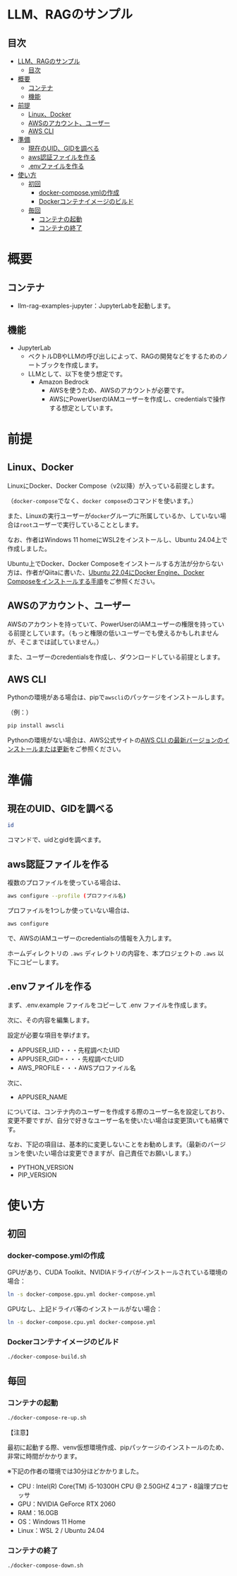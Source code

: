 # LLM、RAGのサンプル
## 目次

- [LLM、RAGのサンプル](#llmragのサンプル)
  - [目次](#目次)
- [概要](#概要)
  - [コンテナ](#コンテナ)
  - [機能](#機能)
- [前提](#前提)
  - [Linux、Docker](#linuxdocker)
  - [AWSのアカウント、ユーザー](#awsのアカウントユーザー)
  - [AWS CLI](#aws-cli)
- [準備](#準備)
  - [現在のUID、GIDを調べる](#現在のuidgidを調べる)
  - [aws認証ファイルを作る](#aws認証ファイルを作る)
  - [.envファイルを作る](#envファイルを作る)
- [使い方](#使い方)
  - [初回](#初回)
    - [docker-compose.ymlの作成](#docker-composeymlの作成)
    - [Dockerコンテナイメージのビルド](#dockerコンテナイメージのビルド)
  - [毎回](#毎回)
    - [コンテナの起動](#コンテナの起動)
    - [コンテナの終了](#コンテナの終了)

# 概要
## コンテナ

- llm-rag-examples-jupyter：JupyterLabを起動します。

## 機能

- JupyterLab
  - ベクトルDBやLLMの呼び出しによって、RAGの開発などをするためのノートブックを作成します。
  - LLMとして、以下を使う想定です。
    - Amazon Bedrock
      - AWSを使うため、AWSのアカウントが必要です。
      - AWSにPowerUserのIAMユーザーを作成し、credentialsで操作する想定としています。

# 前提
## Linux、Docker

LinuxにDocker、Docker Compose（v2以降）が入っている前提とします。

（`docker-compose`でなく、`docker compose`のコマンドを使います。）

また、Linuxの実行ユーザーが`docker`グループに所属しているか、していない場合は`root`ユーザーで実行していることとします。

なお、作者はWindows 11 homeにWSL2をインストールし、Ubuntu 24.04上で作成しました。

Ubuntu上でDocker、Docker Composeをインストールする方法が分からない方は、作者がQiitaに書いた、[Ubuntu 22.04にDocker Engine、Docker Composeをインストールする手順](https://qiita.com/murakami77/items/98ef607dc4ff0ae9a497)をご参照ください。

## AWSのアカウント、ユーザー

AWSのアカウントを持っていて、PowerUserのIAMユーザーの権限を持っている前提としています。（もっと権限の低いユーザーでも使えるかもしれませんが、そこまでは試していません。）

また、ユーザーのcredentialsを作成し、ダウンロードしている前提とします。

## AWS CLI

Pythonの環境がある場合は、pipで`awscli`のパッケージをインストールします。

（例：）

```bash
pip install awscli
```

Pythonの環境がない場合は、AWS公式サイトの[AWS CLI の最新バージョンのインストールまたは更新](https://docs.aws.amazon.com/ja_jp/cli/latest/userguide/getting-started-install.html)をご参照ください。

# 準備
## 現在のUID、GIDを調べる

```bash
id
```

コマンドで、uidとgidを調べます。

## aws認証ファイルを作る


複数のプロファイルを使っている場合は、

```bash
aws configure --profile (プロファイル名)
```

プロファイルを1つしか使っていない場合は、

```bash
aws configure
```

で、AWSのIAMユーザーのcredentialsの情報を入力します。

ホームディレクトリの `.aws` ディレクトリの内容を、本プロジェクトの `.aws` 以下にコピーします。

## .envファイルを作る

まず、.env.example ファイルをコピーして .env ファイルを作成します。

次に、その内容を編集します。

設定が必要な項目を挙げます。

- APPUSER_UID・・・先程調べたUID
- APPUSER_GID=・・・先程調べたUID
- AWS_PROFILE・・・AWSプロファイル名

次に、

- APPUSER_NAME

については、コンテナ内のユーザーを作成する際のユーザー名を設定しており、変更不要ですが、自分で好きなユーザー名を使いたい場合は変更頂いても結構です。

なお、下記の項目は、基本的に変更しないことをお勧めします。（最新のバージョンを使いたい場合は変更できますが、自己責任でお願いします。）

- PYTHON_VERSION
- PIP_VERSION

# 使い方
## 初回
### docker-compose.ymlの作成

GPUがあり、CUDA Toolkit、NVIDIAドライバがインストールされている環境の場合：

```bash
ln -s docker-compose.gpu.yml docker-compose.yml
```

GPUなし、上記ドライバ等のインストールがない場合：

```bash
ln -s docker-compose.cpu.yml docker-compose.yml
```

### Dockerコンテナイメージのビルド

```bash
./docker-compose-build.sh
```

## 毎回
### コンテナの起動

```bash
./docker-compose-re-up.sh
```

【注意】

最初に起動する際、venv仮想環境作成、pipパッケージのインストールのため、非常に時間がかかります。

※下記の作者の環境では30分ほどかかりました。

- CPU : Intel(R) Core(TM) i5-10300H CPU @ 2.50GHZ 4コア・8論理プロセッサ
- GPU：NVIDIA GeForce RTX 2060
- RAM：16.0GB
- OS：Windows 11 Home
- Linux：WSL 2 / Ubuntu 24.04

### コンテナの終了

```bash
./docker-compose-down.sh
```


